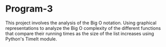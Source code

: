 # Program-3

This project involves the analysis of the Big O notation. Using graphical representations to analyze the Big O complexity of the different functions that compare their running times as the size of the list increases using Python's TimeIt module.
